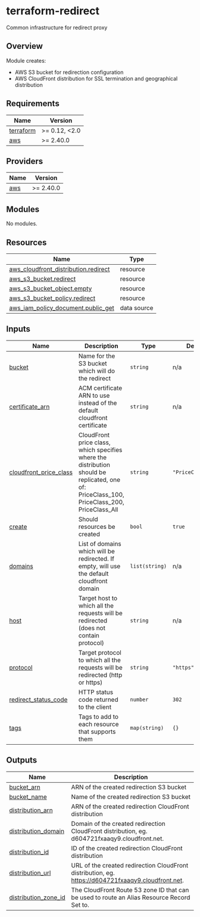 # terraform-redirect

Common infrastructure for redirect proxy

## Overview

Module creates:

- AWS S3 bucket for redirection configuration
- AWS CloudFront distribution for SSL termination and geographical distribution

<!-- prettier-ignore-start -->
<!-- BEGIN_TF_DOCS -->
## Requirements

| Name | Version |
|------|---------|
| <a name="requirement_terraform"></a> [terraform](#requirement\_terraform) | >= 0.12, <2.0 |
| <a name="requirement_aws"></a> [aws](#requirement\_aws) | >= 2.40.0 |

## Providers

| Name | Version |
|------|---------|
| <a name="provider_aws"></a> [aws](#provider\_aws) | >= 2.40.0 |

## Modules

No modules.

## Resources

| Name | Type |
|------|------|
| [aws_cloudfront_distribution.redirect](https://registry.terraform.io/providers/hashicorp/aws/latest/docs/resources/cloudfront_distribution) | resource |
| [aws_s3_bucket.redirect](https://registry.terraform.io/providers/hashicorp/aws/latest/docs/resources/s3_bucket) | resource |
| [aws_s3_bucket_object.empty](https://registry.terraform.io/providers/hashicorp/aws/latest/docs/resources/s3_bucket_object) | resource |
| [aws_s3_bucket_policy.redirect](https://registry.terraform.io/providers/hashicorp/aws/latest/docs/resources/s3_bucket_policy) | resource |
| [aws_iam_policy_document.public_get](https://registry.terraform.io/providers/hashicorp/aws/latest/docs/data-sources/iam_policy_document) | data source |

## Inputs

| Name | Description | Type | Default | Required |
|------|-------------|------|---------|:--------:|
| <a name="input_bucket"></a> [bucket](#input\_bucket) | Name for the S3 bucket which will do the redirect | `string` | n/a | yes |
| <a name="input_certificate_arn"></a> [certificate\_arn](#input\_certificate\_arn) | ACM certificate ARN to use instead of the default cloudfront certificate | `string` | n/a | yes |
| <a name="input_cloudfront_price_class"></a> [cloudfront\_price\_class](#input\_cloudfront\_price\_class) | CloudFront price class, which specifies where the distribution should be replicated, one of: PriceClass\_100, PriceClass\_200, PriceClass\_All | `string` | `"PriceClass_100"` | no |
| <a name="input_create"></a> [create](#input\_create) | Should resources be created | `bool` | `true` | no |
| <a name="input_domains"></a> [domains](#input\_domains) | List of domains which will be redirected. If empty, will use the default cloudfront domain | `list(string)` | n/a | yes |
| <a name="input_host"></a> [host](#input\_host) | Target host to which all the requests will be redirected (does not contain protocol) | `string` | n/a | yes |
| <a name="input_protocol"></a> [protocol](#input\_protocol) | Target protocol to which all the requests will be redirected (http or https) | `string` | `"https"` | no |
| <a name="input_redirect_status_code"></a> [redirect\_status\_code](#input\_redirect\_status\_code) | HTTP status code returned to the client | `number` | `302` | no |
| <a name="input_tags"></a> [tags](#input\_tags) | Tags to add to each resource that supports them | `map(string)` | `{}` | no |

## Outputs

| Name | Description |
|------|-------------|
| <a name="output_bucket_arn"></a> [bucket\_arn](#output\_bucket\_arn) | ARN of the created redirection S3 bucket |
| <a name="output_bucket_name"></a> [bucket\_name](#output\_bucket\_name) | Name of the created redirection S3 bucket |
| <a name="output_distribution_arn"></a> [distribution\_arn](#output\_distribution\_arn) | ARN of the created redirection CloudFront distribution |
| <a name="output_distribution_domain"></a> [distribution\_domain](#output\_distribution\_domain) | Domain of the created redirection CloudFront distribution, eg. d604721fxaaqy9.cloudfront.net. |
| <a name="output_distribution_id"></a> [distribution\_id](#output\_distribution\_id) | ID of the created redirection CloudFront distribution |
| <a name="output_distribution_url"></a> [distribution\_url](#output\_distribution\_url) | URL of the created redirection CloudFront distribution, eg. https://d604721fxaaqy9.cloudfront.net. |
| <a name="output_distribution_zone_id"></a> [distribution\_zone\_id](#output\_distribution\_zone\_id) | The CloudFront Route 53 zone ID that can be used to route an Alias Resource Record Set to. |
<!-- END_TF_DOCS -->
<!-- prettier-ignore-end -->
